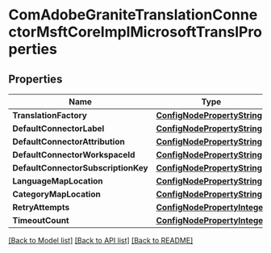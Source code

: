 # ComAdobeGraniteTranslationConnectorMsftCoreImplMicrosoftTranslProperties

## Properties
Name | Type | Description | Notes
------------ | ------------- | ------------- | -------------
**TranslationFactory** | [**ConfigNodePropertyString**](configNodePropertyString.md) |  | [optional] 
**DefaultConnectorLabel** | [**ConfigNodePropertyString**](configNodePropertyString.md) |  | [optional] 
**DefaultConnectorAttribution** | [**ConfigNodePropertyString**](configNodePropertyString.md) |  | [optional] 
**DefaultConnectorWorkspaceId** | [**ConfigNodePropertyString**](configNodePropertyString.md) |  | [optional] 
**DefaultConnectorSubscriptionKey** | [**ConfigNodePropertyString**](configNodePropertyString.md) |  | [optional] 
**LanguageMapLocation** | [**ConfigNodePropertyString**](configNodePropertyString.md) |  | [optional] 
**CategoryMapLocation** | [**ConfigNodePropertyString**](configNodePropertyString.md) |  | [optional] 
**RetryAttempts** | [**ConfigNodePropertyInteger**](configNodePropertyInteger.md) |  | [optional] 
**TimeoutCount** | [**ConfigNodePropertyInteger**](configNodePropertyInteger.md) |  | [optional] 

[[Back to Model list]](../README.md#documentation-for-models) [[Back to API list]](../README.md#documentation-for-api-endpoints) [[Back to README]](../README.md)


